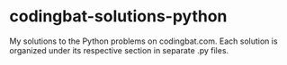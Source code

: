 # codingbat-solutions-python
My solutions to the Python problems on codingbat.com.
Each solution is organized under its respective section in separate .py files.
